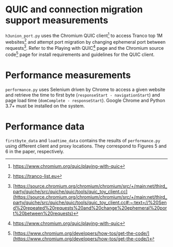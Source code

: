 # QUIC and connection migration support measurements

`h3union_port.py` uses the Chromium QUIC client[^1] to access Tranco top 1M websites[^2]
and attempt port migration by changing ephemeral port between requests[^3].
Refer to the Playing with QUIC[^1] page and the Chromium source code[^4] page for install requirements and guidelines for the QUIC client.

# Performance measurements

`performance.py` uses Selenium driven by Chrome to access a given website
and retrieve the time to first byte (`responseStart - navigationStart`) and page load time (`domComplete - responseStart`).
Google Chrome and Python 3.7+ must be installed on the system.

[^1]: https://www.chromium.org/quic/playing-with-quic
[^2]: https://tranco-list.eu
[^3]: [https://source.chromium.org/chromium/chromium/src/+/main:net/third_party/quiche/src/quiche/quic/tools/quic_toy_client.cc](https://source.chromium.org/chromium/chromium/src/+/main:net/third_party/quiche/src/quiche/quic/tools/quic_toy_client.cc#:~:text=//%20Send%20repeated%20requests%20and%20change%20ephemeral%20port%20between%20requests)
[^4]: [https://www.chromium.org/developers/how-tos/get-the-code/](https://www.chromium.org/developers/how-tos/get-the-code/)

# Performance data
`firstbyte_data` and `loadtime_data` contains the results of `performance.py` using different client and proxy locations.
They correspond to Figures 5 and 6 in the paper, respectively.